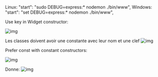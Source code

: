 Linux:
"start": "sudo DEBUG=express:* nodemon ./bin/www",
Windows:
"start": "set DEBUG=express:* nodemon ./bin/www",

Use key in Widget constructor:

![img](https://i.imgur.com/MjAXwE6.png)

Les classes doivent avoir une constante avec leur nom et une clef
![img](https://i.imgur.com/dV7ksUo.png)

Prefer const with constant constructors:

![img](https://i.imgur.com/lnxE8AT.png)

Donne:
![img](https://i.imgur.com/UkoyKfc.png)

